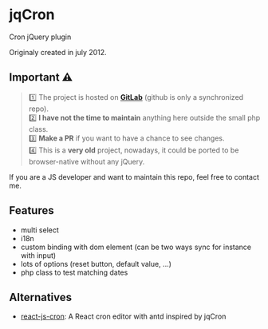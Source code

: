jqCron
======

Cron jQuery plugin

Originaly created in july 2012.

Important ⚠️
--------------------

> 1️⃣ The project is hosted on **[GitLab](https://gitlab.com/arnapou/jqcron)** (github is only a synchronized repo).<br>
> 2️⃣ **I have not the time to maintain** anything here outside the small php class.<br>
> 3️⃣ **Make a PR** if you want to have a chance to see changes.<br>
> 4️⃣ This is a **very old** project, nowadays, it could be ported to be browser-native without any jQuery.

If you are a JS developer and want to maintain this repo, feel free to contact me.

Features
--------------------
* multi select
* i18n
* custom binding with dom element (can be two ways sync for instance with input)
* lots of options (reset button, default value, ...)
* php class to test matching dates

Alternatives
--------------------
* [react-js-cron](https://github.com/xrutayisire/react-js-cron/): A React cron editor with antd inspired by jqCron